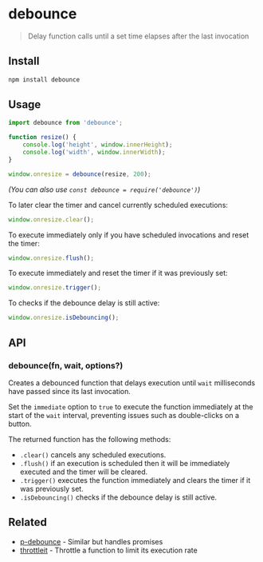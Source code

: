 # debounce

> Delay function calls until a set time elapses after the last invocation

## Install

```sh
npm install debounce
```

## Usage

```js
import debounce from 'debounce';

function resize() {
	console.log('height', window.innerHeight);
	console.log('width', window.innerWidth);
}

window.onresize = debounce(resize, 200);
```

*(You can also use `const debounce = require('debounce')`)*

To later clear the timer and cancel currently scheduled executions:

```js
window.onresize.clear();
```

To execute immediately only if you have scheduled invocations and reset the timer:

```js
window.onresize.flush();
```

To execute immediately and reset the timer if it was previously set:

```js
window.onresize.trigger();
```

To checks if the debounce delay is still active:

```js
window.onresize.isDebouncing();
```

## API

### debounce(fn, wait, options?)

Creates a debounced function that delays execution until `wait` milliseconds have passed since its last invocation.

Set the `immediate` option to `true` to execute the function immediately at the start of the `wait` interval, preventing issues such as double-clicks on a button.

The returned function has the following methods:

- `.clear()` cancels any scheduled executions.
- `.flush()` if an execution is scheduled then it will be immediately executed and the timer will be cleared.
- `.trigger()` executes the function immediately and clears the timer if it was previously set.
- `.isDebouncing()` checks if the debounce delay is still active.

## Related

- [p-debounce](https://github.com/sindresorhus/p-debounce) - Similar but handles promises
- [throttleit](https://github.com/sindresorhus/throttleit) - Throttle a function to limit its execution rate
